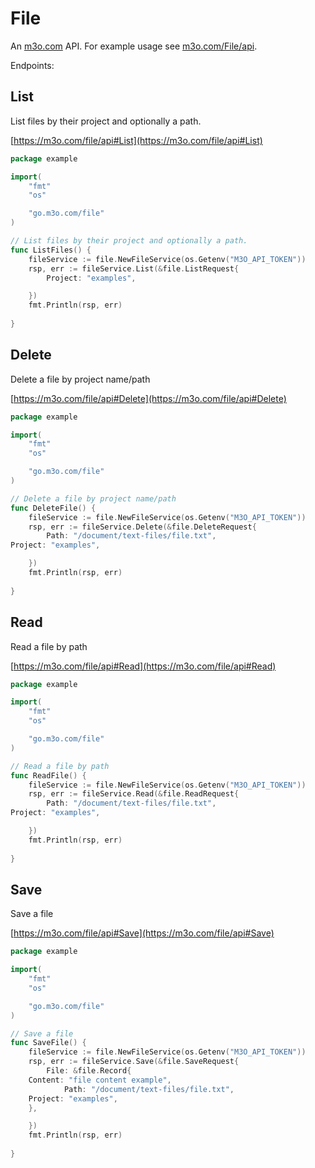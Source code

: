 # File

An [m3o.com](https://m3o.com) API. For example usage see [m3o.com/File/api](https://m3o.com/File/api).

Endpoints:

## List

List files by their project and optionally a path.


[https://m3o.com/file/api#List](https://m3o.com/file/api#List)

```go
package example

import(
	"fmt"
	"os"

	"go.m3o.com/file"
)

// List files by their project and optionally a path.
func ListFiles() {
	fileService := file.NewFileService(os.Getenv("M3O_API_TOKEN"))
	rsp, err := fileService.List(&file.ListRequest{
		Project: "examples",

	})
	fmt.Println(rsp, err)
	
}
```
## Delete

Delete a file by project name/path


[https://m3o.com/file/api#Delete](https://m3o.com/file/api#Delete)

```go
package example

import(
	"fmt"
	"os"

	"go.m3o.com/file"
)

// Delete a file by project name/path
func DeleteFile() {
	fileService := file.NewFileService(os.Getenv("M3O_API_TOKEN"))
	rsp, err := fileService.Delete(&file.DeleteRequest{
		Path: "/document/text-files/file.txt",
Project: "examples",

	})
	fmt.Println(rsp, err)
	
}
```
## Read

Read a file by path


[https://m3o.com/file/api#Read](https://m3o.com/file/api#Read)

```go
package example

import(
	"fmt"
	"os"

	"go.m3o.com/file"
)

// Read a file by path
func ReadFile() {
	fileService := file.NewFileService(os.Getenv("M3O_API_TOKEN"))
	rsp, err := fileService.Read(&file.ReadRequest{
		Path: "/document/text-files/file.txt",
Project: "examples",

	})
	fmt.Println(rsp, err)
	
}
```
## Save

Save a file


[https://m3o.com/file/api#Save](https://m3o.com/file/api#Save)

```go
package example

import(
	"fmt"
	"os"

	"go.m3o.com/file"
)

// Save a file
func SaveFile() {
	fileService := file.NewFileService(os.Getenv("M3O_API_TOKEN"))
	rsp, err := fileService.Save(&file.SaveRequest{
		File: &file.Record{
	Content: "file content example",
			Path: "/document/text-files/file.txt",
	Project: "examples",
	},

	})
	fmt.Println(rsp, err)
	
}
```
